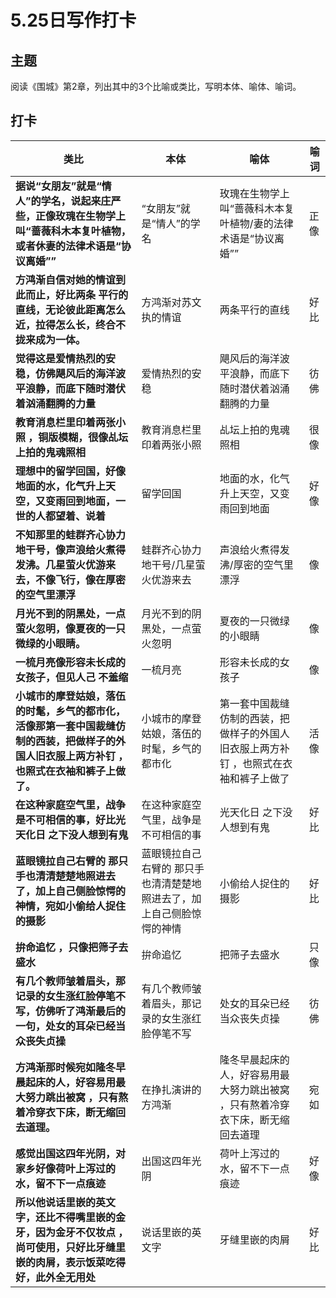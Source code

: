 # 5.25日写作打卡

## 主题
阅读《围城》第2章，列出其中的3个比喻或类比，写明本体、喻体、喻词。

## 打卡

|类比|本体|喻体|喻词|
|---|---|---|---|
|**据说“女朋友”就是“情人”的学名，说起来庄严些，正像玫瑰在生物学上 叫“蔷薇科木本复叶植物，或者休妻的法律术语是“协议离婚””**  |“女朋友”就是“情人”的学名|玫瑰在生物学上 叫“蔷薇科木本复叶植物/妻的法律术语是“协议离婚””|正像|
|**方鸿渐自信对她的情谊到此而止，好比两条 平行的直线，无论彼此距离怎么近，拉得怎么长，终合不拢来成为一体。**|方鸿渐对苏文执的情谊|两条平行的直线|好比|
|**觉得这是爱情热烈的安稳，仿佛飓风后的海洋波平浪静，而底下随时潜伏着汹涌翻腾的力量**|爱情热烈的安稳|飓风后的海洋波平浪静，而底下随时潜伏着汹涌翻腾的力量|彷佛|
|**教育消息栏里印着两张小照 ，铜版模糊，很像乩坛上拍的鬼魂照相**|教育消息栏里印着两张小照|乩坛上拍的鬼魂照相|很像|
|**理想中的留学回国，好像地面的水，化气升上天空，又变雨回到地面，一世的人都望着、说着**|留学回国|地面的水，化气升上天空，又变雨回到地面|好像|
|**不知那里的蛙群齐心协力地干号，像声浪给火煮得发沸。几星萤火优游来去，不像飞行，像在厚密的空气里漂浮**|蛙群齐心协力地干号/几星萤火优游来去|声浪给火煮得发沸/厚密的空气里漂浮|像|
|**月光不到的阴黑处，一点萤火忽明，像夏夜的一只微绿的小眼睛。**|月光不到的阴黑处，一点萤火忽明|夏夜的一只微绿的小眼睛|像|
|**一梳月亮像形容未长成的女孩子，但见人己 不羞缩**|一梳月亮|形容未长成的女孩子|像|
|**小城市的摩登姑娘，落伍的时髦，乡气的都市化，活像那第一套中国裁缝仿制的西装，把做样子的外国人旧衣服上两方补钉 ，也照式在衣袖和裤子上做了。**|小城市的摩登姑娘，落伍的时髦，乡气的都市化|第一套中国裁缝仿制的西装，把做样子的外国人旧衣服上两方补钉 ，也照式在衣袖和裤子上做了|活像|
|**在这种家庭空气里，战争是不可相信的事，好比光天化日 之下没人想到有鬼**|在这种家庭空气里，战争是不可相信的事|光天化日 之下没人想到有鬼|好比|
|**蓝眼镜拉自己右臂的 那只手也清清楚楚地照进去了，加上自己侧脸惊愕的神情，宛如小偷给人捉住的摄影**|蓝眼镜拉自己右臂的 那只手也清清楚楚地照进去了，加上自己侧脸惊愕的神情|小偷给人捉住的摄影|好比|
|**拚命追忆 ，只像把筛子去盛水**|拚命追忆|把筛子去盛水|只像|
|**有几个教师皱着眉头，那记录的女生涨红脸停笔不写，仿佛听了鸿渐最后的一句，处女的耳朵已经当众丧失贞操**|有几个教师皱着眉头，那记录的女生涨红脸停笔不写|处女的耳朵已经当众丧失贞操|彷佛|
|**方鸿渐那时候宛如隆冬早晨起床的人，好容易用最大努力跳出被窝 ，只有熬着冷穿衣下床，断无缩回去道理。**|在挣扎演讲的方鸿渐|隆冬早晨起床的人，好容易用最大努力跳出被窝 ，只有熬着冷穿衣下床，断无缩回去道理|宛如|
|**感觉出国这四年光阴，对家乡好像荷叶上泻过的水，留不下一点痕迹**|出国这四年光阴|荷叶上泻过的水，留不下一点痕迹|好像|
|**所以他说话里嵌的英文字，还比不得嘴里嵌的金牙，因为金牙不仅妆点 ，尚可使用，只好比牙缝里嵌的肉屑，表示饭菜吃得好，此外全无用处**|说话里嵌的英文字|牙缝里嵌的肉屑|好比|